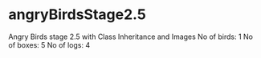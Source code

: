 # angryBirdsStage2.5
Angry Birds stage 2.5 with Class Inheritance and Images
No of birds: 1
No of boxes: 5
No of logs: 4

